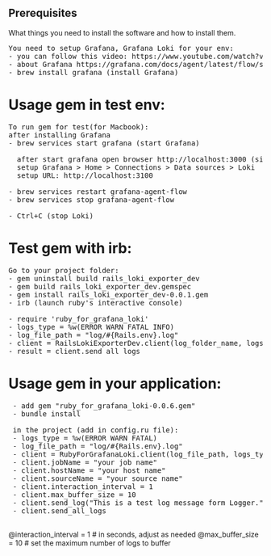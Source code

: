 
## Prerequisites

What things you need to install the software and how to install them.

<pre>
You need to setup Grafana, Grafana Loki for your env: 
- you can follow this video: https://www.youtube.com/watch?v=0B-yQdSXFJE
- about Grafana https://grafana.com/docs/agent/latest/flow/setup/start-agent/
- brew install grafana (install Grafana) 
</pre>

# Usage gem in test env:
<pre>
To run gem for test(for Macbook):
after installing Grafana
- brew services start grafana (start Grafana)

  after start grafana open browser http://localhost:3000 (sighIn with login: admin, password: admin.)
  setup Grafana > Home > Connections > Data sources > Loki
  setup URL: http://localhost:3100

- brew services restart grafana-agent-flow                         // restart Grafana
- brew services stop grafana-agent-flow                            // stop Grafana

- Ctrl+C (stop Loki)                                               // stop Grafana Loki
</pre>

# Test gem with irb:
<pre>
Go to your project folder:
- gem uninstall build rails_loki_exporter_dev                       // if you install gem before
- gem build rails_loki_exporter_dev.gemspec
- gem install rails_loki_exporter_dev-0.0.1.gem
- irb (launch ruby's interactive console)

- require 'ruby_for_grafana_loki'
- logs_type = %w(ERROR WARN FATAL INFO)                             // use custom logs type: ERROR, WARN, FATAL, INFO, DEBUG
- log_file_path = "log/#{Rails.env}.log"                            // your path to *.log
- client = RailsLokiExporterDev.client(log_folder_name, logs_type)  // create client
- result = client.send_all_logs
</pre>

# Usage gem in your application:
<pre>
 - add gem "ruby_for_grafana_loki-0.0.6.gem"                        // to the Gemfile
 - bundle install
 
 in the project (add in config.ru file):
 - logs_type = %w(ERROR WARN FATAL)                                 // use custom logs type: ERROR, WARN, FATAL, INFO, DEBUG 
 - log_file_path = "log/#{Rails.env}.log"
 - client = RubyForGrafanaLoki.client(log_file_path, logs_type)
 - client.jobName = "your job name"                                 // your job name
 - client.hostName = "your host name"                               // your host name
 - client.sourceName = "your source name"                           // your source name
 - client.interaction_interval = 1                                  // 1 sec(default value) # in seconds, adjust as needed
 - client.max_buffer_size = 10                                      // 10 (default value) # set the maximum number of logs to buffer 
 - client.send_log("This is a test log message form Logger.")       // send log from Logger
 - client.send_all_logs                                             // send all logs from "log/#{Rails.env}.log"    

</pre>

@interaction_interval = 1 # in seconds, adjust as needed
@max_buffer_size = 10 # set the maximum number of logs to buffer
